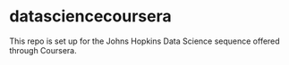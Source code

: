 datasciencecoursera
===================
This repo is set up for the Johns Hopkins Data Science sequence offered through Coursera.
